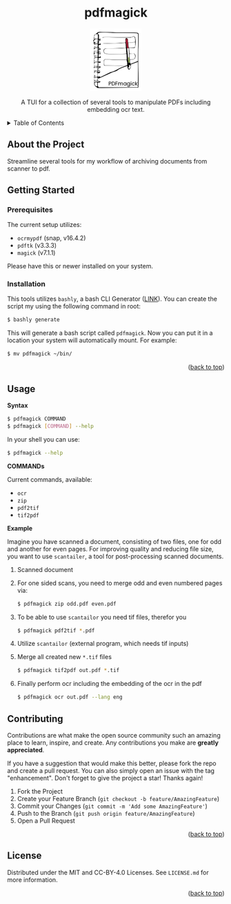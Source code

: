 <a name="readme-top"></a>

<!-- PROJECT Title -->
<h1 align="center">
pdfmagick
</h3>

<div align="center">
  <a href="https://github.com/tfoerst3r/particle_conversion">
    <img src="./docs/images/logo_pdfmagick.png" alt="Logo" width="120">
  </a>
</div>

<p align="center">
A TUI for a collection of several tools to manipulate PDFs including embedding ocr text.
</p>

<!-- TABLE OF CONTENTS -->
<details>
  <summary>Table of Contents</summary>
  <ol>
    <li><a href="#about-the-project">About The Project</a></li>
    <li>
      <a href="#getting-started">Getting Started</a>
      <ul>
        <li><a href="#prerequisites">Prerequisites</a></li>
        <li><a href="#installation">Installation</a></li>
      </ul>
    </li>
    <li><a href="#usage">Usage</a></li>
    <li><a href="#contributing">Contributing</a></li>
    <li><a href="#license">License</a></li>
  </ol>
</details>


<!--===================-->
<!-- ABOUT THE PROJECT -->
<!--===================-->
## About the Project
<!-- Some details about the motivation of the project-->

Streamline several tools for my workflow of archiving documents from scanner to pdf.

<!--=================-->
<!-- GETTING STARTED -->
<!--=================-->
## Getting Started
<!-- what does the script/program do-->

### Prerequisites
The current setup utilizes:

- `ocrmypdf` (snap, v16.4.2)
- `pdftk` (v3.3.3)
- `magick` (v7.1.1)

Please have this or newer installed on your system.

### Installation

This tools utilizes `bashly`, a bash CLI Generator ([LINK](https://github.com/DannyBen/bashly)). You can create the script my using the following command in root:

``` bash
$ bashly generate
```

This will generate a bash script called `pdfmagick`. Now you can put it in a location your system will automatically mount. For example:

``` bash
$ mv pdfmagick ~/bin/
```

<p align="right">(<a href="#readme-top">back to top</a>)</p>

<!-- USAGE EXAMPLES -->
## Usage

**Syntax**

``` bash
$ pdfmagick COMMAND
$ pdfmagick [COMMAND] --help
```

In your shell you can use:

``` bash
$ pdfmagick --help
```

**COMMANDs**

Current commands, available:

- `ocr`
- `zip`
- `pdf2tif`
- `tif2pdf`
 

**Example**

Imagine you have scanned a document, consisting of two files, one for odd and another for even pages. For improving quality and reducing file size, you want to use `scantailer`, a tool for post-processing scanned documents.

1. Scanned document
1. For one sided scans, you need to merge odd and even numbered pages via:
    
    ``` bash
    $ pdfmagick zip odd.pdf even.pdf
    ```

1. To be able to use `scantailor` you need tif files, therefor you 
    
    ``` bash
    $ pdfmagick pdf2tif *.pdf
    ```

1. Utilize `scantailor` (external program, which needs tif inputs)
1. Merge all created new `*.tif` files

    ``` bash
    $ pdfmagick tif2pdf out.pdf *.tif
    ```
1. Finally perform ocr including the embedding of the ocr in the pdf

    ``` bash
    $ pdfmagick ocr out.pdf --lang eng
    ```

<!-- CONTRIBUTING -->
## Contributing

Contributions are what make the open source community such an amazing place to learn, inspire, and create. Any contributions you make are **greatly appreciated**.

If you have a suggestion that would make this better, please fork the repo and create a pull request. You can also simply open an issue with the tag "enhancement".
Don't forget to give the project a star! Thanks again!

1. Fork the Project
2. Create your Feature Branch (`git checkout -b feature/AmazingFeature`)
3. Commit your Changes (`git commit -m 'Add some AmazingFeature'`)
4. Push to the Branch (`git push origin feature/AmazingFeature`)
5. Open a Pull Request

<p align="right">(<a href="#readme-top">back to top</a>)</p>

<!-- LICENSE -->
## License

Distributed under the MIT and CC-BY-4.0 Licenses. See `LICENSE.md` for more information.

<p align="right">(<a href="#readme-top">back to top</a>)</p>

